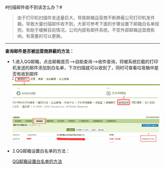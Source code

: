 #扫描邮件收不到该怎么办？#

>由于打印机扫描件发送量巨大，导致邮箱运营商不断屏蔽公司打印机发件箱，导致大量扫描邮件收不到，大家可参考下面的步骤设置下邮箱白名单规则，有助于缓解目前情况。公司内部有邮件系统，不受外部邮箱运营商影响，有需要的可以更换。

---

**查询邮件是否被运营商屏蔽的方法：**

* 1.进入QQ邮箱，点击邮箱首页-->自助查询-->收件查询，将被系统拦截的打印机发送的邮件添加到白名单，下次扫描就可以收到了，同时可查看垃圾箱中是否有收到邮件
	![自助查询1](images/zzcx-1.png)

	![自助查询2](images/zzcx-2.png)

* 2.QQ邮箱设置白名单的方法：

	[QQ邮箱设置白名单的方法](http://doc.hdszgs.tk/QQ邮箱设置白名单的方法.html)